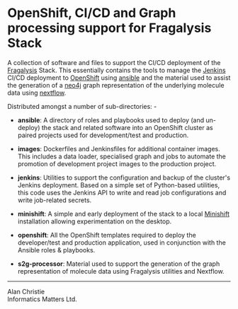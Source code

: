 # OpenShift, CI/CD and Graph processing support for Fragalysis Stack
A collection of software and files to support the CI/CD deployment of the
[Fragalysis] Stack. This essentially contains the tools to manage the
[Jenkins] CI/CD deployment to [OpenShift] using [ansible] and the material
used to assist the generation of a [neo4j] graph representation of the
underlying molecule data using [nextflow].

Distributed amongst a number of sub-directories: -
 
-   **ansible**:
    A directory of roles and playbooks used to deploy
    (and un-deploy) the stack and related software into an OpenShift cluster
    as paired projects used for development/test and production.
    
-   **images**:
    Dockerfiles and Jenkinsfiles for additional container images.
    This includes a data loader, specialised graph and jobs to automate
    the promotion of development project images to the production project.
    
-   **jenkins**:
    Utilities to support the configuration and backup of the
    cluster's Jenkins deployment. Based on a simple set of Python-based
    utilities, this code uses the Jenkins API to write and read job
    configurations and write job-related secrets.
    
-   **minishift**:
    A simple and early deployment of the stack to a local
    [Minishift] installation allowing experimentation on the desktop.
    
-   **openshift**:
    All the OpenShift templates required to deploy the
    developer/test and production application, used in conjunction with the
    Ansible roles & playbooks.
    
-   **s2g-processor**:
    Material used to support the generation of the graph
    representation of molecule data using Fragalysis utilities and Nextflow.

---

Alan Christie  
Informatics Matters Ltd.  

[ansible]: https://www.ansible.com
[fragalysis]: https://github.com/xchem/fragalysis-stack
[jenkins]: https://jenkins.io
[minishift]: https://github.com/minishift/minishift
[neo4j]: https://neo4j.com
[nextflow]: https://www.nextflow.io
[openshift]: https://www.openshift.com
